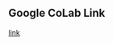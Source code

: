 ## Google CoLab Link

[link](https://colab.research.google.com/drive/1VsFV69vw-0hmOPAMh0RKHim-OXmmp-8K#scrollTo=vBylE_vrO79G)
